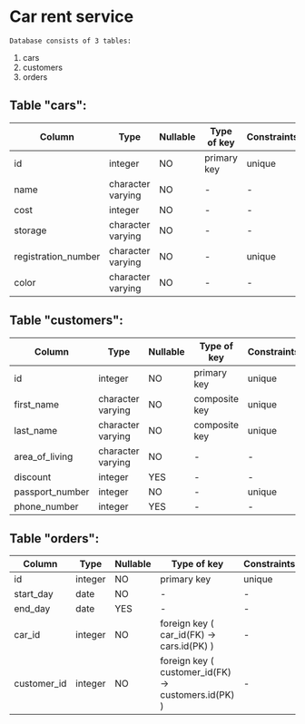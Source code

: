 Car rent service
================

	Database consists of 3 tables:
1. cars
2. customers
3. orders


Table "cars":
--------------

Column | Type | Nullable | Type of key | Constraints 
--- | --- | --- | --- | ---
id | integer |  NO | primary key | unique
name | character varying |  NO |  - |  -
cost | integer |  NO |  - |  -
storage | character varying |  NO |  - |  -
registration_number | character varying | NO | - |  unique
color | character varying | NO | - |  -



Table "customers":
--------------

Column | Type | Nullable | Type of key | Constraints 
--- | --- | --- | --- | ---
id | integer |  NO |  primary key |  unique 
first_name | character varying |  NO |  composite key |  unique 
last_name | character varying |  NO |  composite key |  unique 
area_of_living | character varying |  NO |  - |  - 
discount | integer |  YES |  - |  - 
passport_number | integer |  NO |  - |  unique 
phone_number | integer |  YES |  - |  - 



Table "orders":
--------------

Column | Type | Nullable | Type of key | Constraints 
--- | --- | --- | --- | ---
id | integer |  NO |  primary key |  unique 
start_day | date |  NO |  - |  - 
end_day | date |  YES |  - |  - 
car_id | integer |  NO |  foreign key ( car_id(FK) -> cars.id(PK) ) |  - 
customer_id | integer | NO | foreign key ( customer_id(FK) -> customers.id(PK) ) |  - 
